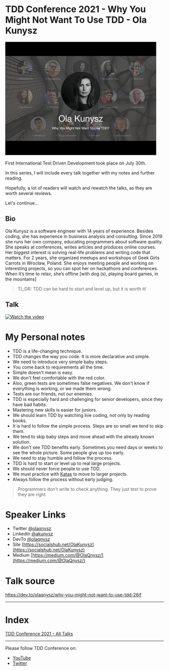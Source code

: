 # TDD Conference 2021 - Why You Might Not Want To Use TDD - Ola Kunysz

![TDD Conference 2021 - Why You Might Not Want To Use TDD - Ola Kunysz](TDD%20Conference%202021%20-%20Why%20You%20Might%20Not%20Want%20To%20Use%20TDD%20-%20Ola%20Kunysz.jpg)

First International Test Driven Development took place on July 30th. 

In this series, I will include every talk together with my notes and further reading.

Hopefully, a lot of readers will watch and rewatch the talks, as they are worth several reviews.

Let's continue...

## Bio 

Ola Kunysz is a software engineer with 14 years of experience. Besides coding, she has experience in business analysis and consulting. Since 2019 she runs her own company, educating programmers about software quality. She speaks at conferences, writes articles and produces online courses. Her biggest interest is solving real-life problems and writing code that matters. For 2 years, she organized meetups and workshops of Geek Girls Carrots in Wrocław, Poland. She enjoys meeting people and working on interesting projects, so you can spot her on hackathons and conferences. When it’s time to relax, she’s offline [with dog (s), playing board games, in the mountains]
 
> TL;DR: TDD can be hard to start and level up, but it is worth it!

## Talk

[![Watch the video](https://img.youtube.com/vi/K-tDuE2tN0c/maxresdefault.jpg)](https://youtu.be/K-tDuE2tN0c) 

# My Personal notes

- TDD is a life-changing technique.
- TDD changes the way you code. It is more declarative and simple.
- We need to introduce very simple baby steps.
- You come back to requirements all the time.
- Simple doesn't mean is easy.
- We don't feel comfortable with the red color.
- Also, green tests are sometimes false negatives. We don't know if everything is working, or we made them wrong.
- Tests are our friends, not our enemies.
- TDD is especially hard and challenging for senior developers, since they have bad habits.
- Mastering new skills is easier for juniors.
- We should learn TDD by watching live coding, not only by reading books.
- It is hard to follow the simple process. Steps are so small we tend to skip them.
- We tend to skip baby steps and move ahead with the already known solution.
- We don't see TDD benefits early. Sometimes you need days or weeks to see the whole picture. Some people give up too early.
- We need to stay humble and follow the process.
- TDD is hard to start or level up to real large projects.
- We should never force people to use TDD.
- We must practice with [Katas](http://codingdojo.org/kata) to move to larger projects.
- Always follow the process without early judging.

> Programmers don't write to check anything. They just test to prove they are right.

# Speaker Links

- Twitter [@olaqnysz](https://twitter.com/olaqnysz) 
- LinkedIn [@akunysz](https://www.linkedin.com/in/akunysz/)
- DevTo [@olaqnysz](https://dev.to/olaqnysz/)
- Site [https://socialshub.net/OlaKunysz](https://socialshub.net/OlaKunysz)
- Medium [https://medium.com/@OlaQnysz/](https://medium.com/@OlaQnysz/)

# Talk source 

https://dev.to/olaqnysz/why-you-might-not-want-to-use-tdd-26jf

* * *

# Index

[TDD Conference 2021 - All Talks](https://github.com/mcsee/Software-Design-Articles/tree/main/Articles/TDD%20Conference%202021/TDD%20Conference%202021%20-%20All%20Talks/readme.md)

* * *

Please follow TDD Conference on:

- [YouTube](https://www.youtube.com/channel/UCKn-DadPoyYssfAOMk1LSew)
- [Twitter](https://twitter.com/tddconf)



